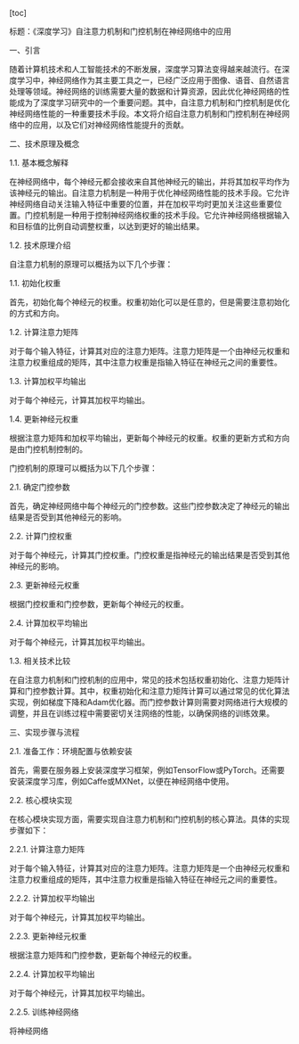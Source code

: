 
[toc]                    
                
                
标题：《深度学习》自注意力机制和门控机制在神经网络中的应用

一、引言

随着计算机技术和人工智能技术的不断发展，深度学习算法变得越来越流行。在深度学习中，神经网络作为其主要工具之一，已经广泛应用于图像、语音、自然语言处理等领域。神经网络的训练需要大量的数据和计算资源，因此优化神经网络的性能成为了深度学习研究中的一个重要问题。其中，自注意力机制和门控机制是优化神经网络性能的一种重要技术手段。本文将介绍自注意力机制和门控机制在神经网络中的应用，以及它们对神经网络性能提升的贡献。

二、技术原理及概念

1.1. 基本概念解释

在神经网络中，每个神经元都会接收来自其他神经元的输出，并将其加权平均作为该神经元的输出。自注意力机制是一种用于优化神经网络性能的技术手段。它允许神经网络自动关注输入特征中重要的位置，并在加权平均时更加关注这些重要位置。门控机制是一种用于控制神经网络权重的技术手段。它允许神经网络根据输入和目标值的比例自动调整权重，以达到更好的输出结果。

1.2. 技术原理介绍

自注意力机制的原理可以概括为以下几个步骤：

1.1. 初始化权重

首先，初始化每个神经元的权重。权重初始化可以是任意的，但是需要注意初始化的方式和方向。

1.2. 计算注意力矩阵

对于每个输入特征，计算其对应的注意力矩阵。注意力矩阵是一个由神经元权重和注意力权重组成的矩阵，其中注意力权重是指输入特征在神经元之间的重要性。

1.3. 计算加权平均输出

对于每个神经元，计算其加权平均输出。

1.4. 更新神经元权重

根据注意力矩阵和加权平均输出，更新每个神经元的权重。权重的更新方式和方向是由门控机制控制的。

门控机制的原理可以概括为以下几个步骤：

2.1. 确定门控参数

首先，确定神经网络中每个神经元的门控参数。这些门控参数决定了神经元的输出结果是否受到其他神经元的影响。

2.2. 计算门控权重

对于每个神经元，计算其门控权重。门控权重是指神经元的输出结果是否受到其他神经元的影响。

2.3. 更新神经元权重

根据门控权重和门控参数，更新每个神经元的权重。

2.4. 计算加权平均输出

对于每个神经元，计算其加权平均输出。

1.3. 相关技术比较

在自注意力机制和门控机制的应用中，常见的技术包括权重初始化、注意力矩阵计算和门控参数计算。其中，权重初始化和注意力矩阵计算可以通过常见的优化算法实现，例如梯度下降和Adam优化器。而门控参数计算则需要对网络进行大规模的调整，并且在训练过程中需要密切关注网络的性能，以确保网络的训练效果。

三、实现步骤与流程

2.1. 准备工作：环境配置与依赖安装

首先，需要在服务器上安装深度学习框架，例如TensorFlow或PyTorch。还需要安装深度学习库，例如Caffe或MXNet，以便在神经网络中使用。

2.2. 核心模块实现

在核心模块实现方面，需要实现自注意力机制和门控机制的核心算法。具体的实现步骤如下：

2.2.1. 计算注意力矩阵

对于每个输入特征，计算其对应的注意力矩阵。注意力矩阵是一个由神经元权重和注意力权重组成的矩阵，其中注意力权重是指输入特征在神经元之间的重要性。

2.2.2. 计算加权平均输出

对于每个神经元，计算其加权平均输出。

2.2.3. 更新神经元权重

根据注意力矩阵和门控参数，更新每个神经元的权重。

2.2.4. 计算加权平均输出

对于每个神经元，计算其加权平均输出。

2.2.5. 训练神经网络

将神经网络

